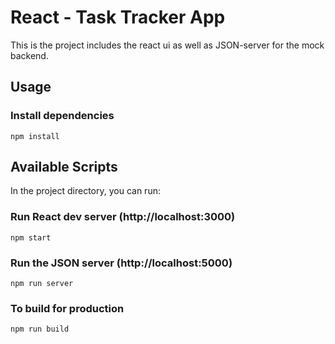 # React - Task Tracker App

This is the project includes the react ui as well as JSON-server for the mock backend.

## Usage

### Install dependencies

```
npm install
```

## Available Scripts

In the project directory, you can run:

### Run React dev server (http://localhost:3000)

```
npm start
```

### Run the JSON server (http://localhost:5000)

```
npm run server
```

### To build for production

```
npm run build
```
